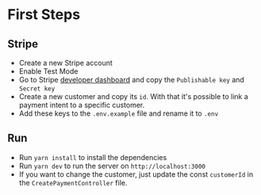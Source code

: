 # First Steps

## Stripe

* Create a new Stripe account
* Enable Test Mode
* Go to Stripe [developer dashboard](https://dashboard.stripe.com/test/dashboard) and copy the `Publishable key` and `Secret key`
* Create a new customer and copy its `id`. With that it's possible to link a payment intent to a specific customer.
* Add these keys to the `.env.example` file and rename it to `.env`

## Run

* Run `yarn install` to install the dependencies
* Run `yarn dev` to run the server on `http://localhost:3000`
* If you want to change the customer, just update the const `customerId` in the `CreatePaymentController` file.
